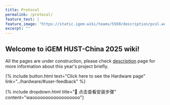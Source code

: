 ```yaml
---
title: Protocol
permalink: /protocol/
feature_text: |
feature_image: "https://static.igem.wiki/teams/5569/description/pcol.webp"
excerpt: ""
---
```


## Welcome to iGEM HUST-China 2025 wiki!

All the pages are under construction, please check [description](description) page for more information about this year's project briefly.

{% include button.html text="Click here to see the Hardware page" link="../hardware/#user-feedback" %}

{% include dropdown.html title="📁 点击查看安装步骤"
   content="waoooooooooooooooooo"}
